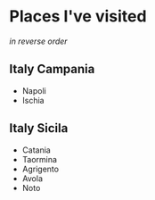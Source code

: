 # Places I've visited

*in reverse order*

## Italy Campania

* Napoli
* Ischia

## Italy Sicila

* Catania
* Taormina
* Agrigento
* Avola
* Noto
